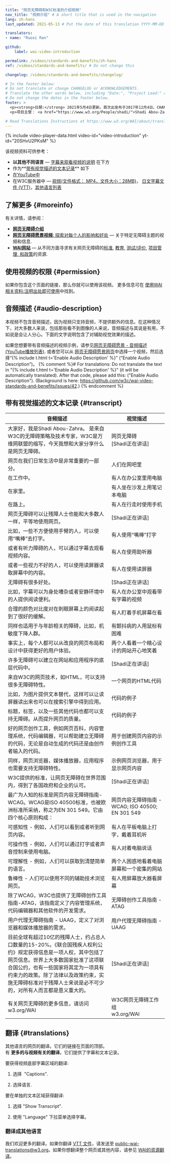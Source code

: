 ```yaml
---
title: "网页无障碍和W3C标准的介绍视频"
nav_title: "视频介绍" # A short title that is used in the navigation
lang: zh-hans
last_updated: 2021-05-13 # Put the date of this translation YYYY-MM-DD (with month in the middle)

translators:
- name: "Ruoxi Ran"

github:
    label: wai-video-introduction

permalink: /videos/standards-and-benefits/zh-hans
ref: /videos/standards-and-benefits/ # Do not change this

changelog: /videos/standards-and-benefits/changelog/

# In the footer below:
# Do not translate or change CHANGELOG or ACKNOWLEDGEMENTS.
# Translate the other words below, including "Date:", "Project Lead:" and "Contributors:"
# Do not change the dates in the footer below.
footer: >
  <p><strong>日期:</strong> 2021年5月4日更新。首次出发布于2017年12月4日。CHANGELOG</p>
  <p>项目主管： <a href="https://www.w3.org/People/shadi/">Shadi Abou-Zahra</a>. 参与者： <a href="https://www.w3.org/People/Shawn/">Shawn Lawton Henry</a>, <a href="https://www.w3.org/People/Brewer/">Judy Brewer</a>, <a href="https://www.w3.org/People/yatil/">Eric Eggert</a>. 摄像师和视频编辑： Ulrich Grimm. Video clips developed with support from the <a href="https://www.w3.org/WAI/DEV/">WAI-DEV project</a>, co-funded by the European Commission. Translations managed with support from the <a href="https://www.w3.org/WAI/expand-access/">WAI Expanding Access project</a>, funded by the Ford Foundation.</p>

# Read Translations Instructions at https://www.w3.org/WAI/about/translating/resources/resource-specific-instructions/
---
```


{% include video-player-data.html
    video-id="video-introduction"
    yt-id="20SHvU2PKsM"
%}

该视频资料可供参考：

* **以其他不同语言** — [字幕来观看视频的说明](#translations) 在下方
* 作为**[带有视觉描述的文本记录](#transcript)** 如下
* [在YouTube中](https://www.youtube.com/watch?v=20SHvU2PKsM)
* 在W3C服务器中  — [视频(文件格式： MP4，文件大小：28MB)](http://media.w3.org/wai/accessibility-intro/intro.mp4)， [日文字幕文件 (VTT)](http://media.w3.org/wai/accessibility-intro/W3C_INTRO_SFHI.ja.vtt)，[其他语言列表](http://media.w3.org/wai/accessibility-intro/)

## 了解更多 {#moreinfo}

有关详情，请参阅：

-   [**网页无障碍介绍**](/fundamentals/accessibility-intro/)
-   [**网页无障碍愿景视频**: 探索对每个人的影响和好处](/perspective-videos/) — 关于特定无障碍主题的视频和信息.
-   [**WAI网站**](https://www.w3.org/WAI/) — 从不同方面寻求有关网页无障碍的[标准](/standards-guidelines/), [教育](/teach-advocate/), [测试/评价](/test-evaluate/), [项目管理, 和政策](/planning/)的资源.

## 使用视频的权限 {#permission}

如果你包含这个页面的链接，那么你就可以使用该视频。 更多信息可在 [使用WAI相关资料:注明出处即可使用](/about/using-wai-material/)中找到。

## 音频描述 {#audio-description}

本视频不包含音频描述，因为视频只支持音频，不提供额外的信息。在这种情况下，对大多数人来说，包括那些看不到图像的人来说，音频描述与其说是有用，不如说是会让人分心。下面的文字说明包含了对辅助视觉效果的描述。

如果您想要带有音频描述的视频示例，请参见[网页无障碍愿景 - 音频描述 (YouTube播放列表)](https://www.youtube.com/watch?v=21yWr7evHTs&list=PLhDEeYUfW02Qo4r2KlzagxZxhYcZADee-). 或者您可以从 [网页无障碍愿景网页](/perspective-videos/)中选择一个视频，然后选择“{% include t.html t='Enable Audio Description' %}” (“<span lang='en'>Enable Audio Description</span>”)。
{% comment %}# For translations: Do not translate the text in "{% include t.html t='Enable Audio Description' %}" (it will be automatically translated). After that code, please add this:
("<span lang='en'>Enable Audio Description</span>").
(Background is here:  https://github.com/w3c/wai-video-standards-and-benefits/issues/42.)
{% endcomment %}

## 带有视觉描述的文本记录 {#transcript}

<table>
  <thead>
    <tr>
      <th width="65%">音频描述</th>
      <th>视觉描述</th>
    </tr>
  </thead>
  <tbody>
    <tr>
      <td>大家好，我是Shadi Abou-Zahra。 是来自W3C的无障碍策略及技术专家，W3C是万维网联盟的缩写，今天我想和大家分享什么是网页无障碍。</td>
      <td>网页无障碍<br>[Shadi正在讲话]</td>
    </tr>
    <tr>
      <td>网页在我们日常生活中是非常重要的一部分。</td>
      <td>人们在网吧里</td>
    </tr>
    <tr>
      <td>在工作中。</td>
      <td>有人在办公室里用电脑</td>
    </tr>
    <tr>
      <td>在家里。</td>
      <td>有人坐在沙发上用笔记本电脑</td>
    </tr>
    <tr>
      <td>在路上。</td>
      <td>有人在行走时使用手机</td>
    </tr>
    <tr>
      <td>网页无障碍可以让残障人士也能和大多数人一样，平等地使用网页。</td>
      <td>[Shadi正在讲话]</td>
    </tr>
    <tr>
      <td>比如，一些不方便使用手臂的人，可以使用“嘴棒”去打字。</td>
      <td>有人使用“嘴棒”打字</td>
    </tr>
    <tr>
      <td>或者有听力障碍的人，可以通过字幕去观看视频内容。</td>
      <td>有人在使用助听器</td>
    </tr>
    <tr>
      <td>或者一些视力不好的人，可以使用读屏器读取屏幕中的内容。</td>
      <td>有人在使用读屏器</td>
    </tr>
    <tr>
      <td>无障碍有很多好处。</td>
      <td>[Shadi正在讲话]</td>
    </tr>
    <tr>
      <td>比如，字幕可以为身处嘈杂或者安静环境中的人提供阅读便利。</td>
      <td>有人在办公室中观看带有字幕的视频</td>
    </tr>
    <tr>
      <td>合理的颜色对比度对在刺眼屏幕上的阅读起到了很好的缓解。</td>
      <td>有人盯着手机屏幕在看</td>
    </tr>
    <tr>
      <td>同样也适用于与年龄相关的障碍，比如，机敏度下降人群。</td>
      <td>有颤抖病的人用鼠标有困难</td>
    </tr>
    <tr>
      <td>事实上，每个人都可以从改良的网页布局和设计中获得更好的用户体验。</td>
      <td>两个人看着一个精心设计的网站开心地笑着</td>
    </tr>
    <tr>
      <td>许多无障碍可以建立在网站和应用程序的底层代码中。</td>
      <td>[Shadi正在讲话]</td>
    </tr>
    <tr>
      <td>来自W3C的网页技术，如HTML，可以支持很多无障碍特性。</td>
      <td>一个网页的HTML代码</td>
    </tr>
    <tr>
      <td>比如，为图片提供文本替代，这样可以让读屏器读出来也可以在搜索引擎中得到应用。</td>
      <td>代码的例子</td>
    </tr>
    <tr>
      <td>标题，标签，以及一些其他代码也都可以支持无障碍。从而提升网页的质量。</td>
      <td>代码的例子</td>
    </tr>
    <tr>
      <td>好的网页创作工具，例如网页百科，内容管理系统，代码编辑器，可以帮助建立无障碍的代码，无论是自动生成的代码还是由创作者输入的代码。</td>
      <td>用于创建网页内容的示例创作工具</td>
    </tr>
    <tr>
      <td>同样，网页浏览器，媒体播放器，应用程序也需要支持无障碍特性。</td>
      <td>示例网页浏览器，用于显示网页内容</td>
    </tr>
    <tr>
      <td>W3C提供的标准，让网页无障碍在世界范围内，得到了各国政府和企业的认可。</td>
      <td>[Shadi正在讲话]</td>
    </tr>
    <tr>
      <td>最广为人知的标准是网页内容无障碍指南-WCAG。WCAG是ISO 40500标准，也被欧洲标准所采纳，称之为EN 301 549。它由四个核心原则构成：</td>
      <td>网页内容无障碍指南 - WCAG; ISO 40500; EN 301 549</td>
    </tr>
    <tr>
      <td>可感知性 - 例如，人们可以看到或者听到网页内容。</td>
      <td>有人在平板电脑上打字，戴着耳机听</td>
    </tr>
    <tr>
      <td>可操作性 - 例如，人们可以通过打字或者声音控制来使用电脑。</td>
      <td>有人对着电脑说话</td>
    </tr>
    <tr>
      <td>可理解性 - 例如，人们可以获取到清楚简单的语言。</td>
      <td>两个人困惑地看着电脑屏幕和一个密集的网站</td>
    </tr>
    <tr>
      <td>鲁棒性 - 人们可以使用不同的辅助技术浏览网页。</td>
      <td>有人用屏幕放大器看屏幕</td>
    </tr>
    <tr>
      <td>除了WCAG，W3C也提供了无障碍创作工具指南-ATAG，该指南定义了内容管理系统，代码编辑器和其他软件的开发需求。</td>
      <td>无障碍创作工具指南 - ATAG</td>
    </tr>
    <tr>
      <td>用户代理无障碍指南 - UAAG，定义了对浏览器和媒体播放器的需求。</td>
      <td>用户代理无障碍指南 - UAAG</td>
    </tr>
    <tr>
      <td>目前全球有超过10亿的残障人士，约占总人口数量的15-20%。《联合国残疾人权利公约》规定获得信息是一项人权，其中包括了网页信息。世界上大多数国家批准了这项联合国公约，也有一些国家将其定为一项具有约束力的政策。除了法律以及政策约束，实施无障碍标准对于残障人士来说是必不可少的，对所有人而言都是意义重大的。</td>
      <td>[Shadi正在讲话]</td>
    </tr>
    <tr>
      <td>有关网页无障碍的更多信息，请访问w3.org/WAI</td>
      <td>W3C网页无障碍工作组<br>
w3.org/WAI</td>
    </tr>
  </tbody>
</table>

## 翻译 {#translations}

其他语言的网页的翻译。它们的链接在页面的顶部。<br>有 **更多的与视频有关的翻译**。它们提供了字幕和文本记录。

要获得视频底部字幕区域的翻译:

1. 选择 <img src='{{ "/content-images/video-introduction/show-cc.png" | relative_url }}' style="vertical-align: bottom;" alt=""> <span lang="en">"Captions"</span>.

2. 选择语言.

要在单独的文本区域获得翻译:

1. 选择 <span lang="en">"Show Transcript"</span>.<br><img src='{{ "/content-images/video-introduction/show-transcript.png" | relative_url }}' alt="">

2. 使用 <span lang="en">"Language"</span> 下拉菜单选择字幕。<br><img src='{{ "/content-images/video-introduction/show-language.png" | relative_url }}' alt="">

### 翻译成其他语言

我们欢迎更多的翻译。如果你翻译 [VTT 文件](https://www.w3.org/WAI/wai-videos/video-introduction/video-introduction.en.vtt)，请发送至 public-wai-translations@w3.org。如果你想翻译整个网页或其他内容，请参见 [WAI的资源翻译](/about/translating/)。
